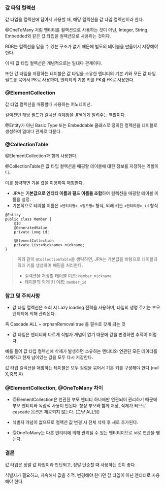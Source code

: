 ### 값 타입 컬렉션

값 타입을 컬렉션에 담아서 사용할 때, 해당 컬렉션을 값 타입 컬렉션이라 한다.

@OneToMany 처럼 엔티티를 컬렉션으로 사용하는 것이 아닌, Integer, String, Embedded와 같은 값 타입을 컬렉션으로 사용하는 것이다.

RDB는 컬렉션을 담을 수 있는 구조가 없기 때문에 별도의 테이블을 만들어서 저장해야 한다.

이 때 값 타입 컬렉션은 개념적으로는 일대다 관계이다.

또한 값 타입을 저장하는 테이블은 값 타입을 소유한 엔티티의 기본 키와 모든 값 타입 필드를 묶어서 PK로 사용하며, 엔티티의 기본 키를 PK겸 FK로 사용한다.

### @ElementCollection

값 타입 컬렉션을 매핑할때 사용하는 어노테이션.

컬렉션인 해당 필드가 컬렉션 객체임을 JPA에게 알려주는 역할이다. 

@Entity가 아닌 Basic Type 또는 Embeddable 클래스로 정의된 컬렉션을 테이블로 생성하여 일대다 관계로 다룬다.

### @CollectionTable

@ElementCollection과 함께 사용한다.

@CollectionTable은 값 타입 컬렉션을 매핑할 테이블에 대한 정보를 지정하는 역할이다.

이를 생략하면 기본 값을 이용하여 매핑한다.

- JPA는 **기본값으로 엔티티 이름과 필드 이름을 조합**하여 컬렉션을 매핑할 테이블 이름을 설정.
- 기본적으로 테이블 이름은 `<엔티티명>_<필드명>` 형식, 외래 키는 `<엔티티명>_id` 형식

```tsx
@Entity
public class Member {
    @Id
    @GeneratedValue
    private Long id;

    @ElementCollection
    private List<Nickname> nickname; 
}

```

> 위와 같이 `@CollectionTable`을 생략하면, JPA는 기본값을 바탕으로 테이블과 외래 키를 생성하여 매핑을 처리한다.
> 
> - 컬렉션을 저장할 테이블 이름: `Member_nickname`
> - 테이블의 외래 키 이름: `member_id`

### 참고 및 주의사항

- 값 타입 컬렉션은 조회 시 Lazy loading 전략을 사용하며, 타입의 생명 주기는 부모 엔티티에 의해 관리된다.

즉 Cascade ALL + orphanRemoval true 를 필수로 갖게 되는 것

- 값 타입은 엔티티와 다르게 식별자 개념이 없기 때문에 값을 변경하면 추적이 어렵다.

예를 들어 값 타입 컬렉션에 삭제가 발생하면 소유하는 엔티티와 연관된 모든 데이터를 삭제하고 현재 남아있는 값을 모두 다시 저장한다.

값 타입 컬렉션을 매핑하는 테이블은 모두 컬럼을 묶어서 기본 키를 구성해야 한다.(null X,중복 X)

### @ElementCollection, @OneToMany 차이

- @ElementCollection은 연관된 부모 엔티티 하나에만 연관되어 관리하기 때문에 부모 엔티티와 독립적 사용이 안된다. 항상 부모와 함께 저장, 삭제가 되므로 cascade 옵션은 제공되지 않는다. (그냥 ALL임)
- 식별자 개념이 없으므로 컬렉션 값 변경 시 전체 삭제 후 새로 추가된다.

- @OneToMany는 다른 엔티티에 의해 관리될 수 있는 엔티티이므로 id로 연관을 맺는다.

### 결론

값 타입은 정말 값 타입이라 판단되고, 정말 단순할 때 사용하는 것이 좋다.

식별자가 필요하고, 지속해서 값을 추적, 변경해야 한다면 값 타입이 아닌 엔티티로 사용해야 한다.
